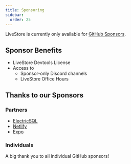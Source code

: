 ```yaml
---
title: Sponsoring
sidebar:
  order: 25
---
```


LiveStore is currently only available for [GitHub Sponsors](https://github.com/sponsors/schickling).

## Sponsor Benefits

- LiveStore Devtools License
- Access to
  - Sponsor-only Discord channels
  - LiveStore Office Hours

## Thanks to our Sponsors

### Partners

- [ElectricSQL](https://www.electricsql.com/)
- [Netlify](https://www.netlify.com/)
- [Expo](https://expo.dev/)

### Individuals

A big thank you to all individual GitHub sponsors!
